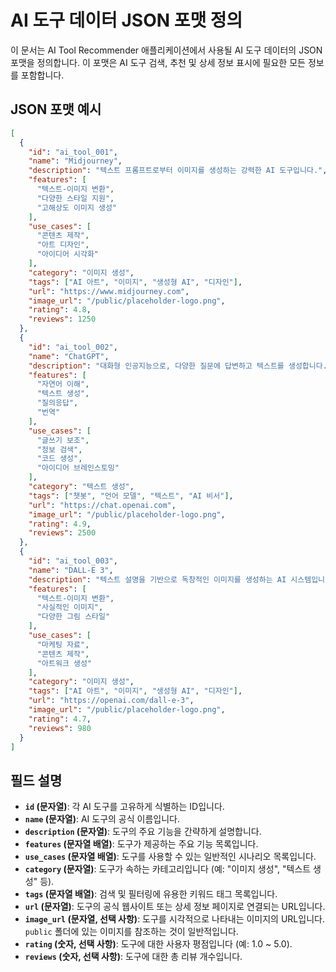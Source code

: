 # AI 도구 데이터 JSON 포맷 정의

이 문서는 AI Tool Recommender 애플리케이션에서 사용될 AI 도구 데이터의 JSON 포맷을 정의합니다. 이 포맷은 AI 도구 검색, 추천 및 상세 정보 표시에 필요한 모든 정보를 포함합니다.

## JSON 포맷 예시

```json
[
  {
    "id": "ai_tool_001",
    "name": "Midjourney",
    "description": "텍스트 프롬프트로부터 이미지를 생성하는 강력한 AI 도구입니다.",
    "features": [
      "텍스트-이미지 변환",
      "다양한 스타일 지원",
      "고해상도 이미지 생성"
    ],
    "use_cases": [
      "콘텐츠 제작",
      "아트 디자인",
      "아이디어 시각화"
    ],
    "category": "이미지 생성",
    "tags": ["AI 아트", "이미지", "생성형 AI", "디자인"],
    "url": "https://www.midjourney.com",
    "image_url": "/public/placeholder-logo.png",
    "rating": 4.8,
    "reviews": 1250
  },
  {
    "id": "ai_tool_002",
    "name": "ChatGPT",
    "description": "대화형 인공지능으로, 다양한 질문에 답변하고 텍스트를 생성합니다.",
    "features": [
      "자연어 이해",
      "텍스트 생성",
      "질의응답",
      "번역"
    ],
    "use_cases": [
      "글쓰기 보조",
      "정보 검색",
      "코드 생성",
      "아이디어 브레인스토밍"
    ],
    "category": "텍스트 생성",
    "tags": ["챗봇", "언어 모델", "텍스트", "AI 비서"],
    "url": "https://chat.openai.com",
    "image_url": "/public/placeholder-logo.png",
    "rating": 4.9,
    "reviews": 2500
  },
  {
    "id": "ai_tool_003",
    "name": "DALL-E 3",
    "description": "텍스트 설명을 기반으로 독창적인 이미지를 생성하는 AI 시스템입니다.",
    "features": [
      "텍스트-이미지 변환",
      "사실적인 이미지",
      "다양한 그림 스타일"
    ],
    "use_cases": [
      "마케팅 자료",
      "콘텐츠 제작",
      "아트워크 생성"
    ],
    "category": "이미지 생성",
    "tags": ["AI 아트", "이미지", "생성형 AI", "디자인"],
    "url": "https://openai.com/dall-e-3",
    "image_url": "/public/placeholder-logo.png",
    "rating": 4.7,
    "reviews": 980
  }
]
```

## 필드 설명

*   **`id` (문자열)**: 각 AI 도구를 고유하게 식별하는 ID입니다.
*   **`name` (문자열)**: AI 도구의 공식 이름입니다.
*   **`description` (문자열)**: 도구의 주요 기능을 간략하게 설명합니다.
*   **`features` (문자열 배열)**: 도구가 제공하는 주요 기능 목록입니다.
*   **`use_cases` (문자열 배열)**: 도구를 사용할 수 있는 일반적인 시나리오 목록입니다.
*   **`category` (문자열)**: 도구가 속하는 카테고리입니다 (예: "이미지 생성", "텍스트 생성" 등).
*   **`tags` (문자열 배열)**: 검색 및 필터링에 유용한 키워드 태그 목록입니다.
*   **`url` (문자열)**: 도구의 공식 웹사이트 또는 상세 정보 페이지로 연결되는 URL입니다.
*   **`image_url` (문자열, 선택 사항)**: 도구를 시각적으로 나타내는 이미지의 URL입니다. `public` 폴더에 있는 이미지를 참조하는 것이 일반적입니다.
*   **`rating` (숫자, 선택 사항)**: 도구에 대한 사용자 평점입니다 (예: 1.0 ~ 5.0).
*   **`reviews` (숫자, 선택 사항)**: 도구에 대한 총 리뷰 개수입니다. 